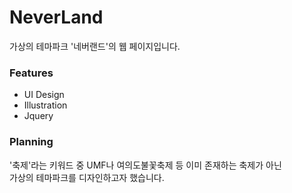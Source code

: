 # NeverLand
가상의 테마파크 '네버랜드'의 웹 페이지입니다.

### Features

- UI Design
- Illustration
- Jquery

### Planning

'축제'라는 키워드 중 UMF나 여의도불꽃축제 등 이미 존재하는 축제가 아닌   
가상의 테마파크를 디자인하고자 했습니다.  

